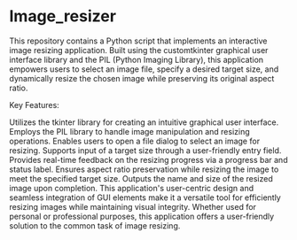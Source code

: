 # Image_resizer
This repository contains a Python script that implements an interactive image resizing application. Built using the customtkinter graphical user interface library and the PIL (Python Imaging Library), this application empowers users to select an image file, specify a desired target size, and dynamically resize the chosen image while preserving its original aspect ratio.

Key Features:

Utilizes the tkinter library for creating an intuitive graphical user interface.
Employs the PIL library to handle image manipulation and resizing operations.
Enables users to open a file dialog to select an image for resizing.
Supports input of a target size through a user-friendly entry field.
Provides real-time feedback on the resizing progress via a progress bar and status label.
Ensures aspect ratio preservation while resizing the image to meet the specified target size.
Outputs the name and size of the resized image upon completion.
This application's user-centric design and seamless integration of GUI elements make it a versatile tool for efficiently resizing images while maintaining visual integrity. Whether used for personal or professional purposes, this application offers a user-friendly solution to the common task of image resizing.

